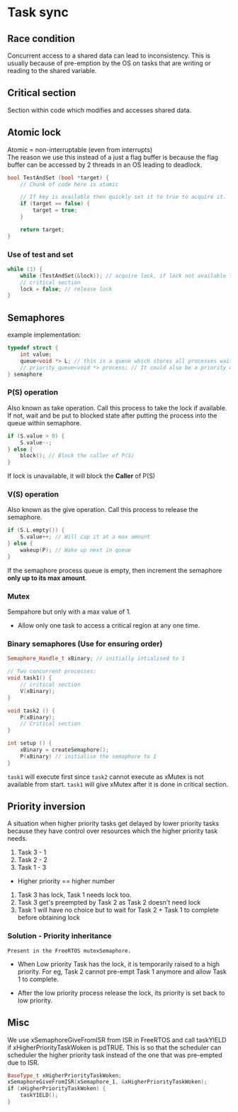 # Task sync

## Race condition

Concurrent access to a shared data can lead to inconsistency. 
This is usually because of pre-emption by the OS on tasks that are writing or reading to the shared variable.


## Critical section

Section within code which modifies and accesses shared data. 

## Atomic lock

Atomic = non-interruptable (even from interrupts)  
The reason we use this instead of a just a flag buffer is because the flag buffer can be accessed by 2 threads in an OS leading to deadlock.

```cpp
bool TestAndSet (bool *target) {
    // Chunk of code here is atomic

    // If key is available then quickly set it to true to acquire it.
    if (target == false) {
        target = true;
    }

    return target;
}
```

### Use of test and set

```cpp
while (1) {
    while (TestAndSet(&lock)); // acquire lock, if lock not available then wait
    // critical section
    lock = false; // release lock
}
```


## Semaphores
example implementation:

```cpp
typedef struct {
    int value;
    queue<void *> L; // this is a queue which stores all processes waiting to enter their criticial sections
    // priority_queue<void *> process; // It could also be a priority queue depending on the implementation
} semaphore
```

### P(S) operation
Also known as take operation. Call this process to take the lock if available.
If not, wait and be put to blocked state after putting the process into the queue within semaphore.

```cpp
if (S.value > 0) {
    S.value--;
} else {
    block(); // Block the caller of P(S)
}
```
If lock is unavailable, it will block the **Caller** of P(S)

### V(S) operation

Also known as the give operation. Call this process to release the semaphore.
```cpp
if (S.L.empty()) {
    S.value++; // Will cap it at a max amount
} else {
    wakeup(P); // Wake up next in queue
}
```

If the semaphore process queue is empty, then increment the semaphore **only up to its max amount**.

### Mutex

Sempahore but only with a max value of 1.
- Allow only one task to access a critical region at any one time.

### Binary semaphores (Use for ensuring order)
```cpp
Semaphore_Handle_t xBinary; // initially intialised to 1 

// Two concurrent processes:
void task1() {
    // critical section
    V(xBinary);
}

void task2 () {
    P(xBinary);
    // Critical section
}

int setup () {
    xBinary = createSemaphore();
    P(xBinary) // initialise the semaphore to 1
}
```


`task1` will execute first since `task2` cannot execute as xMutex is not available from start. `task1` will give xMutex after it is done in critical section.


## Priority inversion
A situation when higher priority tasks get delayed by lower priority tasks because they have control over resources which the higher priority task needs.


1. Task 3 - 1
2. Task 2 - 2
3. Task 1 - 3

- Higher priority == higher number


1. Task 3 has lock, Task 1 needs lock too.
2. Task 3 get's preempted by Task 2 as Task 2 doesn't need lock
3. Task 1 will have no choice but to wait for Task 2 + Task 1 to complete before obtaining lock


### Solution - Priority inheritance
```
Present in the FreeRTOS mutexSemaphore.
```

- When Low priority Task has the lock, it is temporarily raised to a high priority. For eg, Task 2 cannot pre-empt Task 1 anymore and allow Task 1 to complete.

- After the low priority process release the lock, its priority is set back to low priority.

## Misc

We use xSemaphoreGiveFromISR from ISR in FreeRTOS and call taskYIELD if xHigherPriorityTaskWoken is pdTRUE. This is so that the scheduler can scheduler the higher priority task instead of the one that was pre-empted due to ISR. 

```cpp
BaseType_t xHigherPriorityTaskWoken;
xSemaphoreGiveFromISR(xSemaphore_1, &xHigherPriorityTaskWoken);
if (xHigherPriorityTaskWoken) {
    taskYIELD();
}
```

